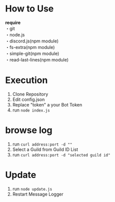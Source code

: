 # How to Use

**require**<br>
・git<br>
・node.js<br>
・discord.js(npm module)<br>
・fs-extra(npm module)<br>
・simple-git(npm module)<br>
・read-last-lines(npm module)<br>

# Execution<br>
1. Clone Repository<br>
2. Edit config.json<br>
3. Replace "token" a your Bot Token<br>
4. run ```node index.js```<br>

# browse log<br>
1. run ```curl address:port -d ""```
2. Select a Guild from Guild ID List
3. run ```curl address:port -d "selected guild id"```

# Update<br>
1. run ```node update.js```<br>
2. Restart Message Logger<br>
